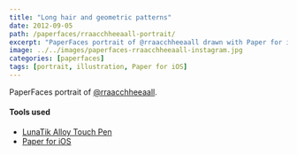 ```yaml
---
title: "Long hair and geometric patterns"
date: 2012-09-05
path: /paperfaces/rraacchheeaall-portrait/
excerpt: "PaperFaces portrait of @rraacchheeaall drawn with Paper for iOS on an iPad."
image: ../../images/paperfaces-rraacchheeaall-instagram.jpg
categories: [paperfaces]
tags: [portrait, illustration, Paper for iOS]
---
```


PaperFaces portrait of [@rraacchheeaall](http://instagram.com/rraacchheeaall).

#### Tools used

- [LunaTik Alloy Touch Pen](https://www.amazon.com/gp/product/B00821TR7G/ref=as_li_ss_tl?ie=UTF8&tag=mademist-20&linkCode=as2&camp=1789&creative=390957&creativeASIN=B00821TR7G)
- [Paper for iOS](https://paper.bywetransfer.com/)
